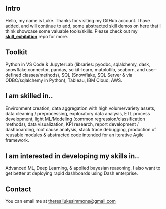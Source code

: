 ## Intro
Hello, my name is Luke.  Thanks for visiting my GitHub account.  I have added, and will continue to add, some abstracted skill demos on here that I think showcase some valuable tools/skills. Please check out my **[skill_exhibition](https://github.com/LukeMSimmons/skill_exhibition)** repo for more. 

## Toolkit
Python in VS Code & JupyterLab (libraries: pyodbc, sqlalchemy, dask,
snowflake.connector, pandas, scikit-learn, matplotlib, seaborn, and user-defined classes/methods),
SQL (Snowflake, SQL Server & via ODBC/sqlalchemy in Python), Tableau, IBM Cloud, AWS.

## I am skilled in.. 
Environment creation, data aggregation with high volume/variety assets, data cleaning /
preprocessing, exploratory data analysis, ETL process development, light ML/Modeling (common
regression/classification methods), data visualization, KPI research, report development / dashboarding,
root cause analysis, stack trace debugging, production of reusable modules & abstracted code intended
for an iterative Agile framework.

## I am interested in developing my skills in.. 
Advanced ML, Deep Learning, & applied bayesian reasoning. I also want to get better at deploying rapid dashboards using Dash enterprise. 

## Contact
You can email me at thereallukesimmons@gmail.com


